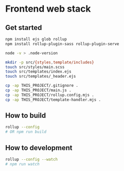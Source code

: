 # Frontend web stack

## Get started

```bash
npm install ejs glob rollup
npm install rollup-plugin-sass rollup-plugin-serve

node -v > .node-version

mkdir -p src/{styles,template/includes}
touch src/styles/main.scss
touch src/templates/index.ejs
touch src/templates/_header.ejs

cp -ap THIS_PROJECT/.gitignore .
cp -ap THIS_PROJECT/main.js .
cp -ap THIS_PROJECT/rollup.config.mjs .
cp -ap THIS_PROJECT/template-handler.mjs .
```

## How to build

```bash
rollup --config
# OR npm run build
```

## How to development

```bash
rollup --config --watch
# npm run watch
```
